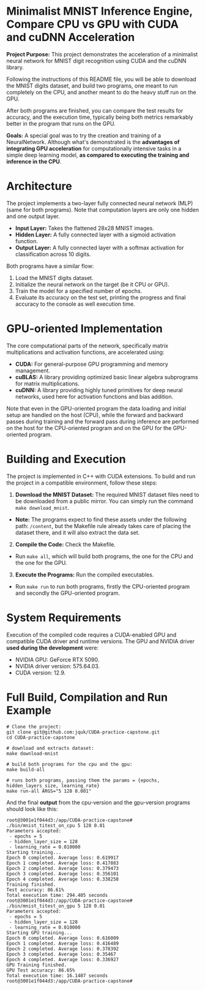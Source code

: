 # Minimalist MNIST Inference Engine, Compare CPU vs GPU with CUDA and cuDNN Acceleration
**Project Purpose:** This project demonstrates the acceleration of a minimalist neural network for MNIST digit recognition using CUDA and the cuDNN library.

Following the instructions of this README file, you will be able to download the MNIST digits dataset, and build two programs, one meant to run completely on the CPU, and another meant to do the heavy stuff run on the GPU.

After both programs are finished, you can compare the test results for accuracy, and the execution time, typically being both metrics remarkably better in the program that runs on the GPU.  

**Goals:**
A special goal was to try the creation and training of a NeuralNetwork.
Although what's demonstrated is the **advantages of integrating GPU acceleration** for computationally intensive tasks in a simple deep learning model, **as compared to executing the training and inference in the CPU**.

# Architecture
The project implements a two-layer fully connected neural network (MLP) (same for both programs).
Note that computation layers are only one hidden and one output layer.

* **Input Layer:** Takes the flattened 28x28 MNIST images.
* **Hidden Layer:** A fully connected layer with a sigmoid activation function.
* **Output Layer:** A fully connected layer with a softmax activation for classification across 10 digits.

Both programs have a similar flow:
1. Load the MNIST digits dataset.
2. Initialize the neural network on the target (be it CPU or GPU).
3. Train the model for a specified number of epochs.
4. Evaluate its accuracy on the test set, printing the progress and final accuracy to the console as well execution time.

# GPU-oriented Implementation
The core computational parts of the network, specifically matrix multiplications and activation functions, are accelerated using:
* **CUDA:** For general-purpose GPU programming and memory management.
* **cuBLAS:** A library providing optimized basic linear algebra subprograms for matrix multiplications.
* **cuDNN:** A library providing highly tuned primitives for deep neural networks, used here for activation functions and bias addition.

Note that even in the GPU-oriented program the data loading and initial setup are handled on the host (CPU), while the forward and backward passes during training and the forward pass during inference are performed on the host for the CPU-oriented program and on the GPU for the GPU-oriented program.

# Building and Execution
The project is implemented in C++ with CUDA extensions. To build and run the project in a compatible environment, follow these steps:

1. **Download the MNIST Dataset:** The required MNIST dataset files need to be downloaded from a public mirror. You can simply run the command `make download_mnist`.

- **Note:** The programs expect to find these assets under the following path: `/content`, but the Makefile rule already takes care of placing the dataset there, and it will also extract the data set.

2. **Compile the Code:**
Check the Makefile.
- Run `make all`, which will build both programs, the one for the CPU and the one for the GPU.

3. **Execute the Programs:**
Run the compiled executables.
- Run `make run` to run both programs, firstly the CPU-oriented program and secondly the GPU-oriented program.

# System Requirements
Execution of the compiled code requires a CUDA-enabled GPU and compatible CUDA driver and runtime versions.
The GPU and NVIDIA driver **used during the development** were:
- NVIDIA GPU: GeForce RTX 5090.
- NVIDIA driver version: 575.64.03.
- CUDA version: 12.9.

# Full Build, Compilation and Run Example
```
# Clone the project:
git clone git@github.com:jquk/CUDA-practice-capstone.git
cd CUDA-practice-capstone

# download and extracts dataset:
make download-mnist

# build both programs for the cpu and the gpu:
make build-all

# runs both programs, passing them the params = {epochs, hidden_layers_size, learning_rate}
make run-all ARGS="5 128 0.001"
```

And the final **output** from the cpu-version and the gpu-version programs should look like this:
```
root@3001e1f044d3:/app/CUDA-practice-capstone# ./bin/mnist_titest_on_cpu 5 128 0.01
Parameters accepted:
 - epochs = 5
 - hidden_layer_size = 128
 - learning_rate = 0.010000
Starting training...
Epoch 0 completed. Average loss: 0.619917
Epoch 1 completed. Average loss: 0.417883
Epoch 2 completed. Average loss: 0.379473
Epoch 3 completed. Average loss: 0.356101
Epoch 4 completed. Average loss: 0.338258
Training finished.
Test accuracy: 86.61%
Total execution time: 294.405 seconds
root@3001e1f044d3:/app/CUDA-practice-capstone# ./bin/mnist_titest_on_gpu 5 128 0.01
Parameters accepted:
 - epochs = 5
 - hidden_layer_size = 128
 - learning_rate = 0.010000
Starting GPU training...
Epoch 0 completed. Average loss: 0.616009
Epoch 1 completed. Average loss: 0.416489
Epoch 2 completed. Average loss: 0.378392
Epoch 3 completed. Average loss: 0.35467
Epoch 4 completed. Average loss: 0.336927
GPU Training finished.
GPU Test accuracy: 86.65%
Total execution time: 16.1407 seconds
root@3001e1f044d3:/app/CUDA-practice-capstone#
```